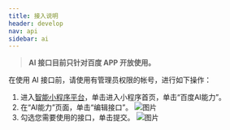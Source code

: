 ```yaml
---
title: 接入说明
header: develop
nav: api
sidebar: ai
---
```


> **AI 接口目前只针对百度 APP 开放使用。**

在使用 AI 接口前，请使用有管理员权限的帐号，进行如下操作：


1. 进入<a href="https://smartprogram.baidu.com/mappconsole/main/apps">智能小程序平台</a>，单击进入小程序首页，单击“百度AI能力”。
2. 在“AI能力”页面，单击“编辑接口”。
![图片](../../../img/api/ai/ai01.png)
3. 勾选您需要使用的接口，单击提交。
![图片](../../../img/api/ai/ai02.png)


<!-- ## 错误码

|错误码|说明|
|--|--|
|201|解析失败，请检查调起协议是否合法|
|202|解析失败，请检查参数是否正确|
|1001|执行失败| -->
